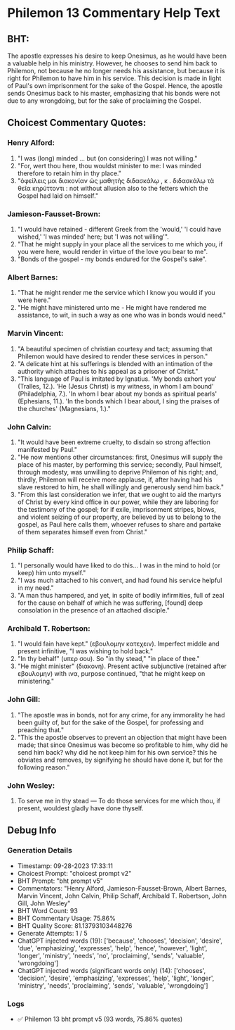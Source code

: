 # Philemon 13 Commentary Help Text

## BHT:
The apostle expresses his desire to keep Onesimus, as he would have been a valuable help in his ministry. However, he chooses to send him back to Philemon, not because he no longer needs his assistance, but because it is right for Philemon to have him in his service. This decision is made in light of Paul's own imprisonment for the sake of the Gospel. Hence, the apostle sends Onesimus back to his master, emphasizing that his bonds were not due to any wrongdoing, but for the sake of proclaiming the Gospel.

## Choicest Commentary Quotes:
### Henry Alford:
1. "I was (long)  minded … but (on considering)  I was not willing." 
2. "For, wert thou here, thou wouldst minister to me: I was minded therefore to retain him in thy place."
3. "ὀφείλεις μοι διακονίαν ὡς μαθητὴς διδασκάλῳ , κ . διδασκάλῳ τὰ θεῖα κηρύττοντι : not without allusion also to the fetters which the Gospel had laid on himself."

### Jamieson-Fausset-Brown:
1. "I would have retained - different Greek from the 'would,' 'I could have wished,' 'I was minded' here; but 'I was not willing'".
2. "That he might supply in your place all the services to me which you, if you were here, would render in virtue of the love you bear to me".
3. "Bonds of the gospel - my bonds endured for the Gospel's sake".

### Albert Barnes:
1. "That he might render me the service which I know you would if you were here."
2. "He might have ministered unto me - He might have rendered me assistance, to wit, in such a way as one who was in bonds would need."

### Marvin Vincent:
1. "A beautiful specimen of christian courtesy and tact; assuming that Philemon would have desired to render these services in person."
2. "A delicate hint at his sufferings is blended with an intimation of the authority which attaches to his appeal as a prisoner of Christ."
3. "This language of Paul is imitated by Ignatius. 'My bonds exhort you' (Tralles, 12.). 'He (Jesus Christ) is my witness, in whom I am bound' (Philadelphia, 7.). 'In whom I bear about my bonds as spiritual pearls' (Ephesians, 11.). 'In the bonds which I bear about, I sing the praises of the churches' (Magnesians, 1.)."

### John Calvin:
1. "It would have been extreme cruelty, to disdain so strong affection manifested by Paul."
2. "He now mentions other circumstances: first, Onesimus will supply the place of his master, by performing this service; secondly, Paul himself, through modesty, was unwilling to deprive Philemon of his right; and, thirdly, Philemon will receive more applause, if, after having had his slave restored to him, he shall willingly and generously send him back."
3. "From this last consideration we infer, that we ought to aid the martyrs of Christ by every kind office in our power, while they are laboring for the testimony of the gospel; for if exile, imprisonment stripes, blows, and violent seizing of our property, are believed by us to belong to the gospel, as Paul here calls them, whoever refuses to share and partake of them separates himself even from Christ."

### Philip Schaff:
1. "I personally would have liked to do this... I was in the mind to hold (or keep) him unto myself."
2. "I was much attached to his convert, and had found his service helpful in my need."
3. "A man thus hampered, and yet, in spite of bodily infirmities, full of zeal for the cause on behalf of which he was suffering, [found] deep consolation in the presence of an attached disciple."

### Archibald T. Robertson:
1. "I would fain have kept." (εβουλομην κατεχειν). Imperfect middle and present infinitive, "I was wishing to hold back."
2. "In thy behalf" (υπερ σου). So "in thy stead," "in place of thee."
3. "He might minister" (διακονη). Present active subjunctive (retained after εβουλομην) with ινα, purpose continued, "that he might keep on ministering."

### John Gill:
1. "The apostle was in bonds, not for any crime, for any immorality he had been guilty of, but for the sake of the Gospel, for professing and preaching that."
2. "This the apostle observes to prevent an objection that might have been made; that since Onesimus was become so profitable to him, why did he send him back? why did he not keep him for his own service? this he obviates and removes, by signifying he should have done it, but for the following reason."

### John Wesley:
1. To serve me in thy stead — To do those services for me which thou, if present, wouldest gladly have done thyself.


## Debug Info
### Generation Details
- Timestamp: 09-28-2023 17:33:11
- Choicest Prompt: "choicest prompt v2"
- BHT Prompt: "bht prompt v5"
- Commentators: "Henry Alford, Jamieson-Fausset-Brown, Albert Barnes, Marvin Vincent, John Calvin, Philip Schaff, Archibald T. Robertson, John Gill, John Wesley"
- BHT Word Count: 93
- BHT Commentary Usage: 75.86%
- BHT Quality Score: 81.13793103448276
- Generate Attempts: 1 / 5
- ChatGPT injected words (19):
	['because', 'chooses', 'decision', 'desire', 'due', 'emphasizing', 'expresses', 'help', 'hence', 'however', 'light', 'longer', 'ministry', 'needs', 'no', 'proclaiming', 'sends', 'valuable', 'wrongdoing']
- ChatGPT injected words (significant words only) (14):
	['chooses', 'decision', 'desire', 'emphasizing', 'expresses', 'help', 'light', 'longer', 'ministry', 'needs', 'proclaiming', 'sends', 'valuable', 'wrongdoing']

### Logs
- ✅ Philemon 13 bht prompt v5 (93 words, 75.86% quotes)